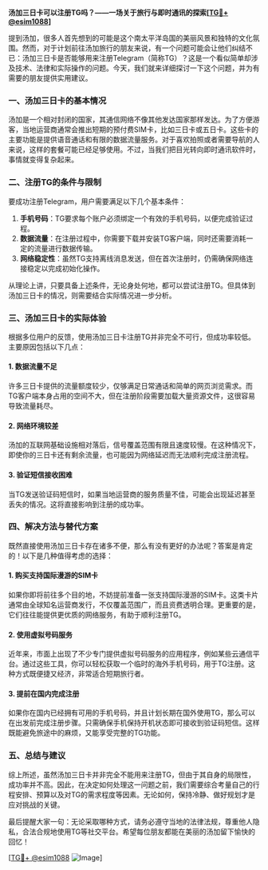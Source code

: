 **汤加三日卡可以注册TG吗？——一场关于旅行与即时通讯的探索[[TG💪+ @esim1088](https://t.me/s/esim1088)]**

提到汤加，很多人首先想到的可能是这个南太平洋岛国的美丽风景和独特的文化氛围。然而，对于计划前往汤加旅行的朋友来说，有一个问题可能会让他们纠结不已：汤加三日卡是否能够用来注册Telegram（简称TG）？这是一个看似简单却涉及技术、法律和实际操作的问题。今天，我们就来详细探讨一下这个问题，并为有需要的朋友提供实用建议。

### 一、汤加三日卡的基本情况

汤加是一个相对封闭的国家，其通信网络不像其他发达国家那样发达。为了方便游客，当地运营商通常会推出短期的预付费SIM卡，比如三日卡或五日卡。这些卡的主要功能是提供语音通话和有限的数据流量服务。对于喜欢拍照或者需要导航的人来说，这样的套餐可能已经足够使用。不过，当我们把目光转向即时通讯软件时，事情就变得复杂起来。

### 二、注册TG的条件与限制

要成功注册Telegram，用户需要满足以下几个基本条件：
1. **手机号码**：TG要求每个账户必须绑定一个有效的手机号码，以便完成验证过程。
2. **数据流量**：在注册过程中，你需要下载并安装TG客户端，同时还需要消耗一定的流量进行数据传输。
3. **网络稳定性**：虽然TG支持离线消息发送，但在首次注册时，仍需确保网络连接稳定以完成初始化操作。

从理论上讲，只要具备上述条件，无论身处何地，都可以尝试注册TG。但具体到汤加三日卡的情况，则需要结合实际情况进一步分析。

### 三、汤加三日卡的实际体验

根据多位用户的反馈，使用汤加三日卡注册TG并非完全不可行，但成功率较低。主要原因包括以下几点：

#### 1. 数据流量不足
许多三日卡提供的流量额度较少，仅够满足日常通话和简单的网页浏览需求。而TG客户端本身占用的空间不大，但在注册阶段需要加载大量资源文件，这很容易导致流量耗尽。

#### 2. 网络环境较差
汤加的互联网基础设施相对落后，信号覆盖范围有限且速度较慢。在这种情况下，即使你的三日卡还有剩余流量，也可能因为网络延迟而无法顺利完成注册流程。

#### 3. 验证短信接收困难
当TG发送验证码短信时，如果当地运营商的服务质量不佳，可能会出现延迟甚至丢失的情况。这将直接影响到注册的成功率。

### 四、解决方法与替代方案

既然直接使用汤加三日卡存在诸多不便，那么有没有更好的办法呢？答案是肯定的！以下是几种值得考虑的选择：

#### 1. 购买支持国际漫游的SIM卡
如果你即将前往多个目的地，不妨提前准备一张支持国际漫游的SIM卡。这类卡片通常由全球知名运营商发行，不仅覆盖范围广，而且资费透明合理。更重要的是，它们往往能提供更优质的网络服务，有助于顺利注册TG。

#### 2. 使用虚拟号码服务
近年来，市面上出现了不少专门提供虚拟号码服务的应用程序，例如某些云通信平台。通过这些工具，你可以轻松获取一个临时的海外手机号码，用于TG注册。这种方式既便捷又经济，非常适合短期旅行者。

#### 3. 提前在国内完成注册
如果你在国内已经拥有可用的手机号码，并且计划长期在国外使用TG，那么可以在出发前完成注册步骤。只需确保手机保持开机状态即可接收到验证码短信。这样既能避免旅途中的麻烦，又能享受完整的TG功能。

### 五、总结与建议

综上所述，虽然汤加三日卡并非完全不能用来注册TG，但由于其自身的局限性，成功率并不高。因此，在决定如何处理这一问题之前，我们需要综合考量自己的行程安排、预算以及对TG的需求程度等因素。无论如何，保持冷静、做好规划才是应对挑战的关键。

最后提醒大家一句：无论采取哪种方式，请务必遵守当地的法律法规，尊重他人隐私，合法合规地使用TG等社交平台。希望每位朋友都能在美丽的汤加留下愉快的回忆！

[[TG💪+ @esim1088](https://t.me/s/esim1088) ![Image](https://i.postimg.cc/4NQfJmqS/Snipaste-2025-05-13-00-14-12.png)]
